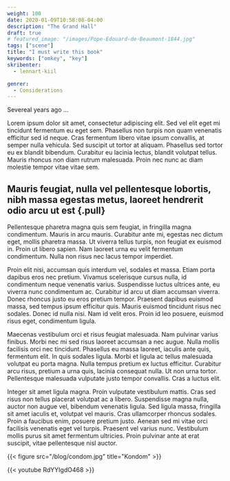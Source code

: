 ```yaml
---
weight: 100
date: 2020-01-09T10:58:08-04:00
description: "The Grand Hall"
draft: true
# featured_image: "/images/Pope-Edouard-de-Beaumont-1844.jpg"
tags: ["scene"]
title: "I must write this book"
keywords: ["omkey", "key"]
skribenter:
  - lennart-kiil

genrer:
  - Considerations
---
```


Severeal years ago ...


Lorem ipsum dolor sit amet, consectetur adipiscing elit. Sed vel elit eget mi tincidunt fermentum eu eget sem. Phasellus non turpis non quam venenatis efficitur sed id neque. Cras fermentum libero vitae ipsum convallis, at semper nulla vehicula. Sed suscipit ut tortor at aliquam. Phasellus sed tortor eu ex blandit bibendum. Curabitur eu lacinia lectus, blandit volutpat tellus. Mauris rhoncus non diam rutrum malesuada. Proin nec nunc ac diam molestie tempor vitae vitae sem.

## Mauris feugiat, nulla vel pellentesque lobortis, nibh massa egestas metus, laoreet hendrerit odio arcu ut est {.pull}

Pellentesque pharetra magna quis sem feugiat, in fringilla magna condimentum. Mauris in arcu mauris. Curabitur ante mi, egestas nec dictum eget, mollis pharetra massa. Ut viverra tellus turpis, non feugiat ex euismod in. Proin ut libero sapien. Nam laoreet urna eu velit fermentum condimentum. Nulla non risus nec lacus tempor imperdiet.

Proin elit nisi, accumsan quis interdum vel, sodales et massa. Etiam porta dapibus eros nec pretium. Vivamus scelerisque cursus nulla, id condimentum neque venenatis varius. Suspendisse luctus ultrices ante, eu viverra nunc condimentum ac. Curabitur id arcu ut diam accumsan viverra. Donec rhoncus justo eu eros pretium tempor. Praesent dapibus euismod massa, sed tempus ipsum efficitur quis. Mauris euismod tincidunt risus nec sodales. Donec id nulla nisi. Nam id velit eros. Proin id leo posuere, euismod risus eget, condimentum ligula.

Maecenas vestibulum orci et risus feugiat malesuada. Nam pulvinar varius finibus. Morbi nec mi sed risus laoreet accumsan a nec augue. Nulla mollis facilisis orci nec tincidunt. Phasellus eu massa laoreet, iaculis ante quis, fermentum elit. In quis sodales ligula. Morbi et ligula ac tellus malesuada volutpat eu porta magna. Nulla tempus pretium ex luctus efficitur. Curabitur arcu risus, pretium a urna quis, lacinia consequat nulla. Ut non urna tortor. Pellentesque malesuada vulputate justo tempor convallis. Cras a luctus elit.

Integer sit amet ligula magna. Proin vulputate vestibulum mattis. Cras sed risus non tellus placerat volutpat ac a libero. Suspendisse magna nulla, auctor non augue vel, bibendum venenatis ligula. Sed ligula massa, fringilla sit amet iaculis et, volutpat vel mauris. Cras ullamcorper rhoncus sodales. Proin a faucibus enim, posuere pretium justo. Aenean sed mi vitae orci facilisis venenatis eget vel turpis. Praesent vel varius nunc. Vestibulum mollis purus sit amet fermentum ultricies. Proin pulvinar ante at erat suscipit, vitae pellentesque nisl auctor.



{{< figure src="/blog/condom.jpg" title="Kondom" >}}



{{< youtube RdYYIgdO468 >}}
